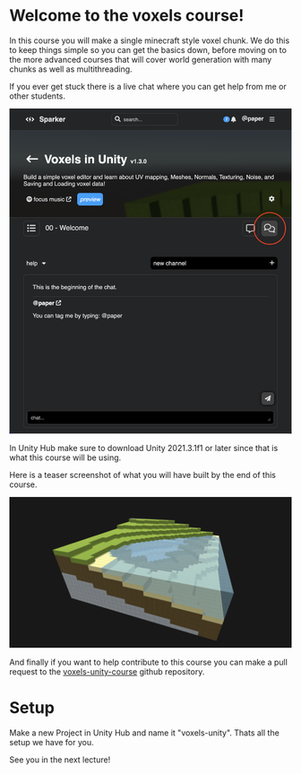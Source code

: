 # Welcome to the voxels course!
In this course you will make a single minecraft style voxel chunk. We do this to keep things simple so you can get the basics down, before moving on to the more advanced courses that will cover world generation with many chunks as well as multithreading.

If you ever get stuck there is a live chat where you can get help from me or other students.

![live chat sparker](/Assets/live_chat.png)

In Unity Hub make sure to download Unity 2021.3.1f1 or later since that is what this course will be using.

Here is a teaser screenshot of what you will have built by the end of this course.

![](/Assets/terrain_generator_beach.png)

And finally if you want to help contribute to this course you can make a pull request to the [voxels-unity-course](https://github.com/PaperPrototype/voxels-unity-course) github repository.

# Setup
Make a new Project in Unity Hub and name it "voxels-unity". Thats all the setup we have for you.

See you in the next lecture!